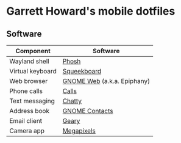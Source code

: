 # Garrett Howard's mobile dotfiles

## Software
| Component        | Software |
|------------------|----------|
| Wayland shell    | [Phosh](https://developer.puri.sm/Librem5/Software_Reference/Environments/Phosh.html)
| Virtual keyboard | [Squeekboard](https://developer.puri.sm/Librem5/Software_Reference/Environments/Phosh/Squeekboard.html)
| Web browser      | [GNOME Web](https://wiki.gnome.org/Apps/Web) (a.k.a. Epiphany)
| Phone calls      | [Calls](https://apps.gnome.org/app/org.gnome.Calls/)
| Text messaging   | [Chatty](https://source.puri.sm/Librem5/chatty)
| Address book     | [GNOME Contacts](https://wiki.gnome.org/Apps/Contacts)
| Email client     | [Geary](https://wiki.gnome.org/Apps/Geary)
| Camera app       | [Megapixels](https://git.sr.ht/~martijnbraam/megapixels)
